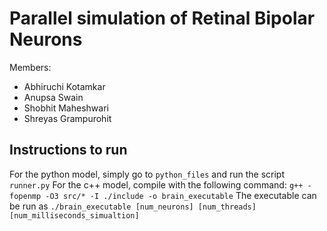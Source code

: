 # Parallel simulation of Retinal Bipolar Neurons
Members:
- Abhiruchi Kotamkar
- Anupsa Swain
- Shobhit Maheshwari
- Shreyas Grampurohit

## Instructions to run
For the python model, simply go to `python_files` and run the script `runner.py`
For the c++ model, compile with the following command: `g++ -fopenmp -O3 src/* -I ./include -o brain_executable`
The executable can be run as `./brain_executable [num_neurons] [num_threads] [num_milliseconds_simualtion]`
